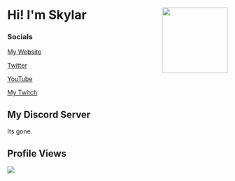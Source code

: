 # Hi! I'm Skylar <img src="https://static.wikia.nocookie.net/nekopara/images/6/6a/Ch_van_img_03.png/revision/latest?cb=20200519141556" align="right" width="150">

### Socials
<p><a href="https://xsky.dev">My Website</a></p>
<p><a href="https://twitter.com/xskyow">Twitter</a></p>
<p><a href="https://youtube.com/c/xskyyy">YouTube</a></p>
<p><a href="https://twitch.tv/extinctayinnit">My Twitch</a></p>


## My Discord Server
Its gone.

## Profile Views
![](https://komarev.com/ghpvc/?username=xskyyy&label=profile+views)
